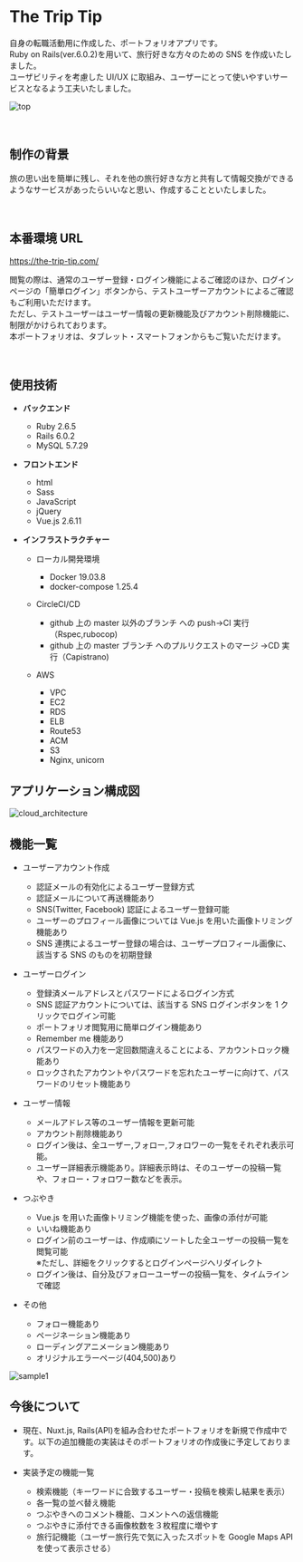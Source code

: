 # The Trip Tip

自身の転職活動用に作成した、ポートフォリオアプリです。<br>
Ruby on Rails(ver.6.0.2)を用いて、旅行好きな方々のための SNS を作成いたしました。<br>
ユーザビリティを考慮した UI/UX に取組み、ユーザーにとって使いやすいサービスとなるよう工夫いたしました。<br>

![top](https://user-images.githubusercontent.com/54778335/79400349-f0e1ce00-7fc0-11ea-9135-945c6dc9a590.png)

<br>

## 制作の背景

旅の思い出を簡単に残し、それを他の旅行好きな方と共有して情報交換ができるようなサービスがあったらいいなと思い、作成することといたしました。

<br>

## 本番環境 URL

https://the-trip-tip.com/<br>

閲覧の際は、通常のユーザー登録・ログイン機能によるご確認のほか、ログインページの「簡単ログイン」ボタンから、テストユーザーアカウントによるご確認もご利用いただけます。<br>
ただし、テストユーザーはユーザー情報の更新機能及びアカウント削除機能に、制限がかけられております。<br>
本ポートフォリオは、タブレット・スマートフォンからもご覧いただけます。

<br>

## 使用技術

- **バックエンド**

  - Ruby 2.6.5
  - Rails 6.0.2
  - MySQL 5.7.29

- **フロントエンド**

  - html
  - Sass
  - JavaScript
  - jQuery
  - Vue.js 2.6.11

- **インフラストラクチャー**

  - ローカル開発環境

    - Docker 19.03.8
    - docker-compose 1.25.4

  - CircleCI/CD

    - github 上の master 以外のブランチ への push→CI 実行（Rspec,rubocop)
    - github 上の master ブランチ へのプルリクエストのマージ →CD 実行（Capistrano)

  - AWS
    - VPC
    - EC2
    - RDS
    - ELB
    - Route53
    - ACM
    - S3
    - Nginx, unicorn

## アプリケーション構成図

![cloud_architecture](https://user-images.githubusercontent.com/54778335/79449702-ae4ede80-801e-11ea-8ce2-6fdfb8ee39f7.png)

## 機能一覧

- ユーザーアカウント作成

  - 認証メールの有効化によるユーザー登録方式
  - 認証メールについて再送機能あり
  - SNS(Twitter, Facebook) 認証によるユーザー登録可能
  - ユーザーのプロフィール画像については Vue.js を用いた画像トリミング機能あり
  - SNS 連携によるユーザー登録の場合は、ユーザープロフィール画像に、該当する SNS のものを初期登録

- ユーザーログイン

  - 登録済メールアドレスとパスワードによるログイン方式
  - SNS 認証アカウントについては、該当する SNS ログインボタンを 1 クリックでログイン可能
  - ポートフォリオ閲覧用に簡単ログイン機能あり
  - Remember me 機能あり
  - パスワードの入力を一定回数間違えることによる、アカウントロック機能あり
  - ロックされたアカウントやパスワードを忘れたユーザーに向けて、パスワードのリセット機能あり

- ユーザー情報

  - メールアドレス等のユーザー情報を更新可能
  - アカウント削除機能あり
  - ログイン後は、全ユーザー,フォロー,フォロワーの一覧をそれぞれ表示可能。
  - ユーザー詳細表示機能あり。詳細表示時は、そのユーザーの投稿一覧や、フォロー・フォロワー数などを表示。

- つぶやき

  - Vue.js を用いた画像トリミング機能を使った、画像の添付が可能
  - いいね機能あり
  - ログイン前のユーザーは、作成順にソートした全ユーザーの投稿一覧を閲覧可能<br>
    ※ただし、詳細をクリックするとログインページへリダイレクト
  - ログイン後は、自分及びフォローユーザーの投稿一覧を、タイムラインで確認

- その他

  - フォロー機能あり
  - ページネーション機能あり
  - ローディングアニメーション機能あり
  - オリジナルエラーページ(404,500)あり

![sample1](https://user-images.githubusercontent.com/54778335/79520729-636eae80-8092-11ea-9749-f6e41d1f2b66.png)

## 今後について

- 現在、Nuxt.js, Rails(API)を組み合わせたポートフォリオを新規で作成中です。以下の追加機能の実装はそのポートフォリオの作成後に予定しております。

- 実装予定の機能一覧
  - 検索機能（キーワードに合致するユーザー・投稿を検索し結果を表示）
  - 各一覧の並べ替え機能
  - つぶやきへのコメント機能、コメントへの返信機能
  - つぶやきに添付できる画像枚数を３枚程度に増やす
  - 旅行記機能（ユーザー旅行先で気に入ったスポットを Google Maps API を使って表示させる）
